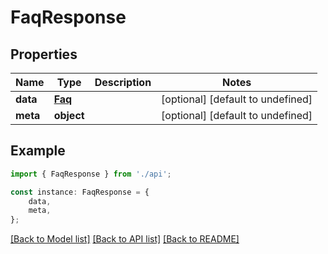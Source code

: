 # FaqResponse


## Properties

Name | Type | Description | Notes
------------ | ------------- | ------------- | -------------
**data** | [**Faq**](Faq.md) |  | [optional] [default to undefined]
**meta** | **object** |  | [optional] [default to undefined]

## Example

```typescript
import { FaqResponse } from './api';

const instance: FaqResponse = {
    data,
    meta,
};
```

[[Back to Model list]](../README.md#documentation-for-models) [[Back to API list]](../README.md#documentation-for-api-endpoints) [[Back to README]](../README.md)
